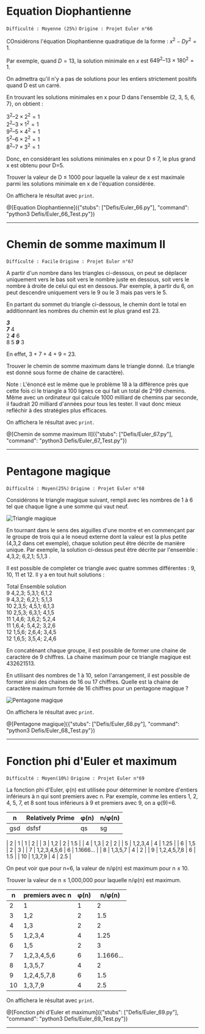 # Equation Diophantienne
`Difficulté : Moyenne (25%)`
`Origine : Projet Euler n°66`

COnsidérons l'équation Diophantienne quadratique de la forme :
$`x^2-Dy^2=1`$.

Par exemple, quand $`D=13`$, la solution minimale en $`x`$ est $`649^2 – 13×180^2 = 1`$.

On admettra qu'il n'y a pas de solutions pour les entiers strictement positifs quand D est un carré.

En trouvant les solutions minimales en x pour D dans l'ensemble {2, 3, 5, 6, 7}, on obtient :

$`3^2 – 2×2^2 = 1`$  
$`2^2 – 3×1^2 = 1`$  
$`9^2 – 5×4^2 = 1`$  
$`5^2 – 6×2^2 = 1`$  
$`8^2 – 7×3^2 = 1`$  

Donc, en considérant les solutions minimales en x pour D ≤ 7, le plus grand x est obtenu pour D=5.

Trouver la valeur de D ≤ 1000 pour laquelle la valeur de x est maximale parmi les solutions minimale en x de l'équation considérée.

On affichera le résultat avec `print`.

@[Equation Diophantienne]({"stubs": ["Defis/Euler_66.py"], "command": "python3 Defis/Euler_66_Test.py"})

---

# Chemin de somme maximum II
`Difficulté : Facile`
`Origine : Projet Euler n°67`

A partir d'un nombre dans les triangles ci-dessous, on peut se déplacer uniquement vers le bas soit vers le nombre juste en dessous, soit vers le nombre à droite de celui qui est en dessous. Par exemple, à partir du 6, on peut descendre uniquement vers le 9 ou le 3 mais pas vers le 5.

En partant du sommet du triangle ci-dessous, le chemin dont le total en additionnant les nombres du chemin est le plus grand est 23.

***3***  
***7*** 4  
2 ***4*** 6  
8 5 ***9*** 3  

En effet, 3 + 7 + 4 + 9 = 23.

Trouver le chemin de somme maximum dans le triangle donné. (Le triangle est donné sous forme de chaine de caractère).

Note : L'énoncé est le même que le problème 18 à la différence près que cette fois ci le triangle a 100 lignes ce qui fait un total de 2^99 chemins. Même avec un ordinateur qui calcule 1000 milliard de chemins par seconde, il faudrait 20 milliard d'années pour tous les tester. Il vaut donc mieux refléchir à des stratégies plus efficaces.

On affichera le résultat avec `print`.

@[Chemin de somme maximum II]({"stubs": ["Defis/Euler_67.py"], "command": "python3 Defis/Euler_67_Test.py"})

---

# Pentagone magique
`Difficulté : Moyen(25%)`
`Origine : Projet Euler n°68`

Considérons le triangle magique suivant, rempli avec les nombres de 1 à 6 tel que chaque ligne a une somme qui vaut neuf.

![Triangle magique](https://projecteuler.net/project/images/p068_1.gif)

En tournant dans le sens des aiguilles d'une montre et en commençant par le groupe de trois qui a le noeud externe dont la valeur est la plus petite (4,3,2 dans cet exemple), chaque solution peut être décrite de manière unique. Par exemple, la solution ci-dessus peut être décrite par l'ensemble : 4,3,2; 6,2,1; 5,1,3 .

Il est possible de completer ce triangle avec quatre sommes différentes : 9, 10, 11 et 12. Il y a en tout huit solutions : 

Total	 Ensemble solution   
9	  4,2,3; 5,3,1; 6,1,2  
9	  4,3,2; 6,2,1; 5,1,3  
10	2,3,5; 4,5,1; 6,1,3  
10	2,5,3; 6,3,1; 4,1,5  
11	1,4,6; 3,6,2; 5,2,4  
11	1,6,4; 5,4,2; 3,2,6  
12	1,5,6; 2,6,4; 3,4,5  
12	1,6,5; 3,5,4; 2,4,6  

En concaténant chaque groupe, il est possible de former une chaine de caractère de 9 chiffres. La chaine maximum pour ce triangle magique est 432621513.

En utilisant des nombres de 1 à 10, selon l'arrangement, il est possible de former ainsi des chaines de 16 ou 17 chiffres. Quelle est la chaine de caractère maximum formée de 16 chiffres pour un pentagone magique ?

![Pentagone magique](https://projecteuler.net/project/images/p068_2.gif)

On affichera le résultat avec `print`.

@[Pentagone magique]({"stubs": ["Defis/Euler_68.py"], "command": "python3 Defis/Euler_68_Test.py"})

---

# Fonction phi d'Euler et maximum
`Difficulté : Moyen(10%)`
`Origine : Projet Euler n°69`

La fonction phi d'Euler, φ(n) est utilisée pour déterminer le nombre d'entiers inférieurs à n qui sont premiers avec  n. Par exemple, comme les entiers 1, 2, 4, 5, 7, et 8 sont tous inférieurs à 9 et premiers avec 9, on a φ(9)=6.

| n  | Relatively Prime | φ(n) | n/φ(n) |
| -- | ---------------- | ---- | ------ |
| gsd | dsfsf | qs | sg |


| 2 |	1 |	1 |	2 |
| 3 |	1,2 |	2 |	1.5 |
| 4 |	1,3 |	2 | 2 |
| 5 |	1,2,3,4 |	4 |	1.25 |
| 6 |	1,5 |	2 |	3 |
| 7 |	1,2,3,4,5,6 |	6 |	1.1666... |
| 8 |	1,3,5,7 |	4 |	2 |
| 9 |	1,2,4,5,7,8 |	6 |	1.5 |
| 10 | 1,3,7,9 | 4 |	2.5 |

On peut voir que pour n=6, la valeur de n/φ(n) est maximum pour n ≤ 10.

Trouver la valeur de n ≤ 1,000,000 pour laquelle n/φ(n) est maximum.

| n | premiers avec n | φ(n)| n/φ(n) |
| ------ | ----------- | ---- | ---- |
| 2 | 1 | 1 | 2 |
| 3 | 1,2 | 2 | 1.5 |
| 4 | 1,3 | 2 | 2 |
| 5 |	1,2,3,4 |	4 |	1.25 |
| 6 |	1,5 |	2 |	3 |
| 7 |	1,2,3,4,5,6 |	6 |	1.1666... |
| 8 |	1,3,5,7 |	4 |	2 |
| 9 |	1,2,4,5,7,8 |	6 |	1.5 |
| 10 | 1,3,7,9 | 4 |	2.5 |

On affichera le résultat avec `print`.

@[Fonction phi d'Euler et maximum]({"stubs": ["Defis/Euler_69.py"], "command": "python3 Defis/Euler_69_Test.py"})

---
